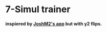 # 7-Simul trainer
#### inspiered by [JoshM2's app](https://joshm2.github.io/7-Simul/) but with y2 flips.

